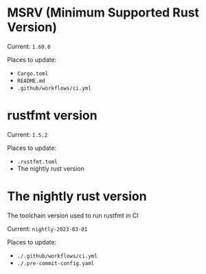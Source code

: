 # MSRV (Minimum Supported Rust Version)

Current: `1.60.0`

Places to update:
- `Cargo.toml`
- `README.md`
- `.github/workflows/ci.yml`

# rustfmt version

Current: `1.5.2`

Places to update:
- `.rustfmt.toml`
- The nightly rust version

# The nightly rust version

The toolchain version used to run rustfmt in CI

Current: `nightly-2023-03-01`

Places to update:
- `./.github/workflows/ci.yml`
- `./.pre-commit-config.yaml`

